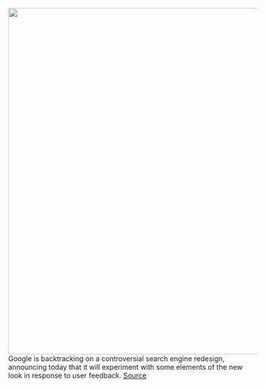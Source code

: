 <img src='https://cdn.vox-cdn.com/thumbor/LLlrKZrgQV7tKhjPWJzQTPt7ZKU=/0x0:2040x1360/1200x800/filters:focal(857x517:1183x843)/cdn.vox-cdn.com/uploads/chorus_image/image/66162604/acastro_180427_1777_0003.0.jpg' width='700px' /><br/>
Google is backtracking on a controversial search engine redesign, announcing today that it will experiment with some elements of the new look in response to user feedback.
<a href='https://www.theverge.com/2020/1/24/21080424/google-search-result-ads-desktop-favicon-redesign-backtrack-controversial-experiment'> Source <a/>